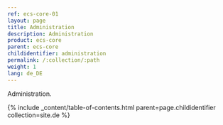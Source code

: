 ```yaml
---
ref: ecs-core-01
layout: page
title: Administration
description: Administration
product: ecs-core
parent: ecs-core
childidentifier: administration
permalink: /:collection/:path
weight: 1
lang: de_DE
---
```


Administration.

{% include _content/table-of-contents.html parent=page.childidentifier collection=site.de %}
